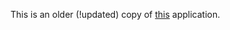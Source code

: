 This is an older (!updated) copy of <a href="https://github.com/gfx96/gfx96.github.io">this</a> application.
